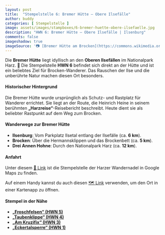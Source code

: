 ```yaml
---
layout: post
title:  "Stempelstelle 6: Bremer Hütte – Obere Ilsefälle"
author: buddy
categories: [ Stempelstelle ]
image: assets/images/stampboxes/6-bremer-huette-obere-ilsefaelle.jpg
description: "HWN 6: Bremer Hütte – Obere Ilsefälle | Ilsenburg"
comments: false
imageshadow: true
imageSource: '📷 [Bremer Hütte am Brocken](https://commons.wikimedia.org/wiki/File:Bremer_H%C3%BCtte_am_Brocken.jpg) von <a href="https://de.wikipedia.org/wiki/Benutzer:Hejkal" class="extiw" title="de:Benutzer:Hejkal">Benutzer:Hejkal</a> unter Lizenz [CC BY-SA 3.0 de](https://creativecommons.org/licenses/by-sa/3.0/de/deed.en)'
---
```


Die **Bremer Hütte** liegt idyllisch an den **Oberen Ilsefällen** im Nationalpark Harz. 🌿 Die Stempelstelle **HWN 6** befindet sich direkt an der Hütte und ist ein beliebtes Ziel für Brocken-Wanderer. Das Rauschen der Ilse und die unberührte Natur machen diesen Ort besonders.

#### Historischer Hintergrund

Die Bremer Hütte wurde ursprünglich als Schutz- und Rastplatz für Wanderer errichtet. Sie liegt an der Route, die Heinrich Heine in seinem berühmten **„Harzreise“**-Reisebericht beschreibt. Heute dient sie als beliebter Rastpunkt auf dem Weg zum Brocken.

#### Wanderwege zur Bremer Hütte

- **Ilsenburg**: Vom Parkplatz Ilsetal entlang der Ilsefälle (ca. **6 km**).
- **Brocken**: Über die Hermannsklippen und das Brockenbett (ca. **5 km**).
- **Drei Annen Hohne**: Durch den Nationalpark Harz (ca. **12 km**).

#### Anfahrt

Unter diesem [📍 Link](https://www.google.com/maps/dir/?api=1&origin=&destination=51.80542%2C%2010.62783) ist die Stempelstelle der Harzer Wandernadel in Google Maps zu finden.

<div class="android-only">
  Auf einem Handy kannst du auch diesen 
  <a href="geo:51.80542,10.62783">🗺️ Link</a> 
  verwenden, um den Ort in einer Kartenapp zu öffnen.
  <p></p>
</div>

#### Stempel in der Nähe

- [**„Froschfelsen“ (HWN 5)**](/stempelstelle-005-froschfelsen)
- [**„Taubenklippe“ (HWN 4)**](/stempelstelle-004-taubenklippe)
- [**„Am Kruzifix“ (HWN 3)**](/stempelstelle-003-am-kruzifix)
- [**„Eckertalsperre“ (HWN 1)**](/stempelstelle-001-eckertalsperre-staumauer)
